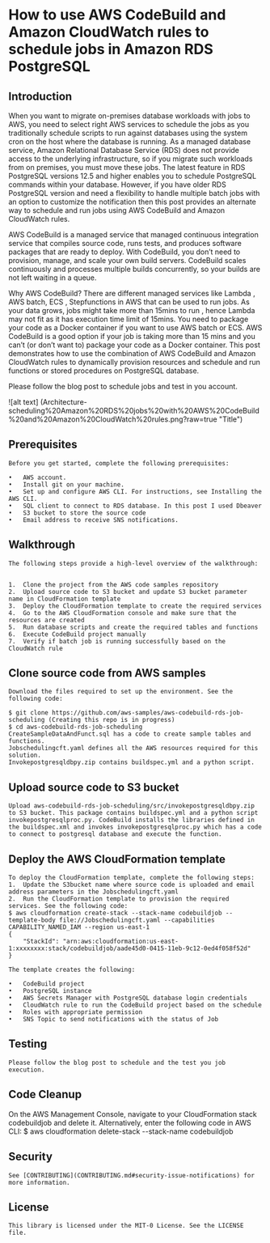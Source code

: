 
# How to use AWS CodeBuild and Amazon CloudWatch rules to schedule jobs in Amazon RDS PostgreSQL

## Introduction
When you want to migrate on-premises database workloads with jobs to AWS, you need to select right AWS services to schedule the jobs as you traditionally schedule scripts to run against databases using the system cron on the host where the database is running. As a managed database service, Amazon Relational Database Service (RDS) does not provide access to the underlying infrastructure, so if you migrate such workloads from on premises, you must move these jobs. The latest feature in RDS PostgreSQL versions 12.5 and higher enables you to schedule PostgreSQL commands within your database. However, if you have older RDS PostgreSQL version and need a flexibility to handle multiple batch jobs with an option to customize the notification then this post provides an alternate way to schedule and run jobs using AWS CodeBuild and Amazon CloudWatch rules.

AWS CodeBuild is a managed service that managed continuous integration service that compiles source code, runs tests, and produces software packages that are ready to deploy. With CodeBuild, you don’t need to provision, manage, and scale your own build servers. CodeBuild scales continuously and processes multiple builds concurrently, so your builds are not left waiting in a queue.

Why AWS CodeBuild?
There are different managed services  like Lambda , AWS batch, ECS , Stepfunctions in AWS that can be used to run jobs. As your data grows, jobs might take more than 15mins to run , hence Lambda may not fit as it has execution time limit of 15mins. You need to package your code as a Docker container if you want to use AWS batch or ECS. AWS CodeBuild is a good option if your job is taking more than 15 mins and you can’t (or don’t want to) package your code as a Docker container.
This post demonstrates how to use the combination of AWS CodeBuild and Amazon CloudWatch rules to dynamically provision resources and schedule and run functions or stored procedures on PostgreSQL database. 

Please follow the blog post to schedule jobs and test in you account.

 ![alt text] (Architecture-scheduling%20Amazon%20RDS%20jobs%20with%20AWS%20CodeBuild%20and%20Amazon%20CloudWatch%20rules.png?raw=true "Title")


## Prerequisites
    Before you get started, complete the following prerequisites:

    •	AWS account.
    •	Install git on your machine.
    •	Set up and configure AWS CLI. For instructions, see Installing the AWS CLI.
    •	SQL client to connect to RDS database. In this post I used Dbeaver
    •	S3 bucket to store the source code
    •	Email address to receive SNS notifications.


## Walkthrough
    The following steps provide a high-level overview of the walkthrough:


    1.	Clone the project from the AWS code samples repository
    2.	Upload source code to S3 bucket and update S3 bucket parameter name in CloudFormation template
    3.	Deploy the CloudFormation template to create the required services
    4.	Go to the AWS CloudFormation console and make sure that the resources are created
    5.	Run database scripts and create the required tables and functions
    6.	Execute CodeBuild project manually
    7.	Verify if batch job is running successfully based on the CloudWatch rule



## Clone source code from AWS samples
    Download the files required to set up the environment. See the following code:

    $ git clone https://github.com/aws-samples/aws-codebuild-rds-job-scheduling (Creating this repo is in progress)
    $ cd aws-codebuild-rds-job-scheduling
    CreateSampleDataAndFunct.sql has a code to create sample tables and functions.
    Jobschedulingcft.yaml defines all the AWS resources required for this solution.
    Invokepostgresqldbpy.zip contains buildspec.yml and a python script.

## Upload source code to S3 bucket
    Upload aws-codebuild-rds-job-scheduling/src/invokepostgresqldbpy.zip to S3 bucket. This package contains buildspec.yml and a python script invokepostgresqlproc.py. CodeBuild installs the libraries defined in the buildspec.xml and invokes invokepostgresqlproc.py which has a code to connect to postgresql database and execute the function.


## Deploy the AWS CloudFormation template
    To deploy the CloudFormation template, complete the following steps:
    1.	Update the S3bucket name where source code is uploaded and email address parameters in the Jobschedulingcft.yaml
    2.	Run the CloudFormation template to provision the required services. See the following code:
    $ aws cloudformation create-stack --stack-name codebuildjob --template-body file://Jobschedulingcft.yaml --capabilities CAPABILITY_NAMED_IAM --region us-east-1
    {
        "StackId": "arn:aws:cloudformation:us-east-1:xxxxxxxx:stack/codebuildjob/aade45d0-0415-11eb-9c12-0ed4f058f52d"
    }

    The template creates the following:

    •	CodeBuild project
    •	PostgreSQL instance
    •	AWS Secrets Manager with PostgreSQL database login credentials
    •	CloudWatch rule to run the CodeBuild project based on the schedule
    •	Roles with appropriate permission
    •	SNS Topic to send notifications with the status of Job


## Testing

    Please follow the blog post to schedule and the test you job execution.


## Code Cleanup

On the AWS Management Console, navigate to your CloudFormation stack codebuildjob and delete it.
Alternatively, enter the following code in AWS CLI:
$ aws cloudformation delete-stack --stack-name codebuildjob


## Security

    See [CONTRIBUTING](CONTRIBUTING.md#security-issue-notifications) for more information.


## License

    This library is licensed under the MIT-0 License. See the LICENSE file.
